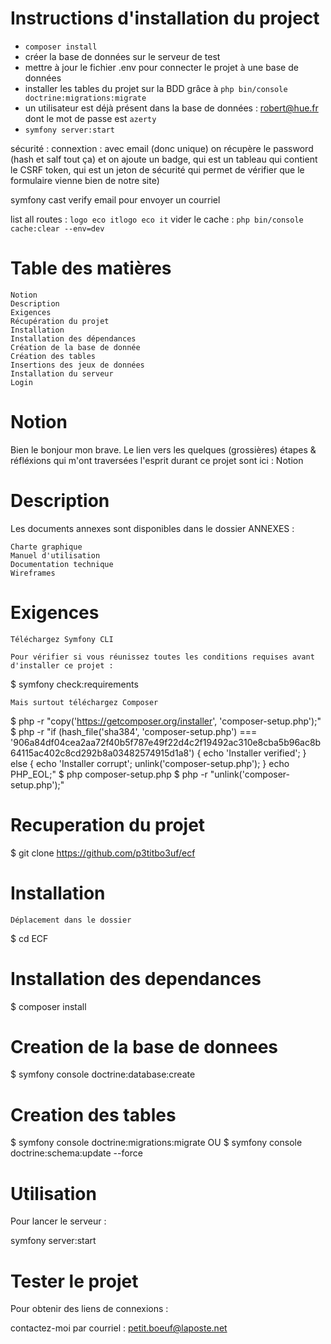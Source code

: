 # Instructions d'installation du project

-   `composer install`
-   créer la base de données sur le serveur de test
-   mettre à jour le fichier .env pour connecter le projet à une base de données
-   installer les tables du projet sur la BDD grâce à `php bin/console doctrine:migrations:migrate`
-   un utilisateur est déjà présent dans la base de données : robert@hue.fr dont le mot de passe est `azerty`
-   `symfony server:start`

sécurité : connextion :
avec email (donc unique)
on récupère le password (hash et salf tout ça)
et on ajoute un badge, qui est un tableau qui contient le CSRF token, qui est un jeton de sécurité qui permet de vérifier que le formulaire vienne bien de notre site)

symfony cast verify email pour envoyer un courriel

list all routes : `logo eco itlogo eco it`
vider le cache : `php bin/console cache:clear --env=dev`

# Table des matières

    Notion
    Description
    Exigences
    Récupération du projet
    Installation
    Installation des dépendances
    Création de la base de donnée
    Création des tables
    Insertions des jeux de données
    Installation du serveur
    Login

# Notion

Bien le bonjour mon brave. Le lien vers les quelques (grossières) étapes & réfléxions qui m'ont traversées l'esprit durant ce projet sont ici : Notion

# Description

Les documents annexes sont disponibles dans le dossier ANNEXES :

    Charte graphique
    Manuel d'utilisation
    Documentation technique
    Wireframes

# Exigences

    Téléchargez Symfony CLI

    Pour vérifier si vous réunissez toutes les conditions requises avant d'installer ce projet :

$ symfony check:requirements

    Mais surtout téléchargez Composer

$ php -r "copy('https://getcomposer.org/installer', 'composer-setup.php');"
$ php -r "if (hash_file('sha384', 'composer-setup.php') === '906a84df04cea2aa72f40b5f787e49f22d4c2f19492ac310e8cba5b96ac8b64115ac402c8cd292b8a03482574915d1a8') { echo 'Installer verified'; } else { echo 'Installer corrupt'; unlink('composer-setup.php'); } echo PHP_EOL;"
$ php composer-setup.php
$ php -r "unlink('composer-setup.php');"

# Recuperation du projet

$ git clone https://github.com/p3titbo3uf/ecf

# Installation

    Déplacement dans le dossier

$ cd ECF

# Installation des dependances

$ composer install

# Creation de la base de donnees

$ symfony console doctrine:database:create

# Creation des tables

$ symfony console doctrine:migrations:migrate
OU
$ symfony console doctrine:schema:update --force

# Utilisation

Pour lancer le serveur :

symfony server:start

# Tester le projet

Pour obtenir des liens de connexions :

contactez-moi par courriel : petit.boeuf@laposte.net
